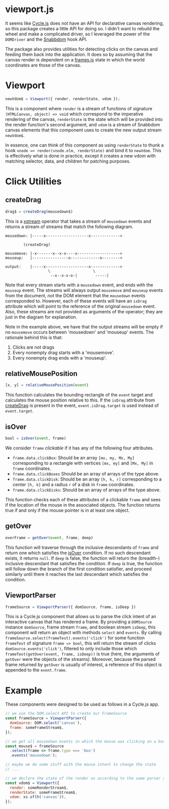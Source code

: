 # viewport.js

It seems like [Cycle.js](https://cycle.js.org/) does not have an API for declarative canvas rendering, so this package creates a little API for doing so.
I didn't want to rebuild the wheel and make a complicated driver, so I leveraged the power of the `DOMDriver` and the [Snabbdom](https://github.com/snabbdom/snabbdom) hook API.

The package also provides utilities for detecting clicks on the canvas and feeding them back into the application.
It does so by assuming that the canvas render is dependent on a [frames.js](https://github.com/mvarble/frames.js) state in which the world coordinates are those of the canvas.

# Viewport

```js
newVdom$ = Viewport({ render, renderState, vdom });
```

This is a component where `render` is a stream of functions of signature `(HTMLCanvas, object) => void` which correspond to the imperative rendering of the canvas, `renderState` is the state which will be provided into the render function's second argument, and `vdom` is a stream of Snabbdom canvas elements that this component uses to create the new output stream `newVdom$`.

In essence, one can think of this component as using `renderState` to thunk a hook `vnode => render(vnode.elm, renderState)` and bind it to `newVdom`.
This is effectively what is done in practice, except it creates a new vdom with matching selector, data, and children for patching purposes.

# Click Utilities

## createDrag

```js
drag$ = createDrag(mousedown$)
```

This is a [xstream](https://github.com/staltz/xstream) operator that takes a stream of `mousedown` events and returns a stream of streams that match the following diagram.

```
mousedown: |-----x-------------------x------------->

        (createDrag)

mousemove: |-x-------x--x-x----x------------------->
mouseup:   |----------------o-------------o-------->

output:    |-----x-------------------x------------->
                   \                   \
                    --x--x-x-o-|        -----|
```

Note that every stream starts with a `mousedown` event, and ends with the `mouseup` event.
The streams will always output `mousemove` and `mouseup` events from the document, _not_ the DOM element that the `mousedown` events corresponded to.
However, each of these events will have an `isDrag` attribute which will point to the reference of the original `mousedown` event.
Also, these streams are not provided as arguments of the operator; they are just in the diagram for explanation.

Note in the example above, we have that the output streams will be empty if no `mousemove` occurs between 'mousedown' and 'mouseup' events.
The rationale behind this is that:

1. Clicks are not drags
2. Every nonempty drag starts with a 'mousemove'.
3. Every nonempty drag ends with a 'mouseup'. 


## relativeMousePosition

```js
[x, y] = relativeMousePosition(event)
```

This function calculates the bounding rectangle of the `event` target and calculates the mouse position relative to this.
If the `isDrag` attribute from [createDrag](#createdrag) is present in the event, `event.isDrag.target` is used instead of `event.target`.

## isOver

```js
bool = isOver(event, frame)
```
We consider `frame` _clickable_ if it has any of the following four attributes.

- `frame.data.clickBox`: Should be an array `[mx, my, Mx, My]` corresponding to a rectangle with vertices `[mx, my]` and `[Mx, My]` in `frame` coordinates.
- `frame.data.clickBoxes` Should be an array of arrays of the type above.
- `frame.data.clickDisk`: Should be an array `[h, k, r]` corresponding to a center `[h, k]` and a radius `r` of a disk in `frame` coordinates.
- `frame.data.clickDisks`: Should be an array of arrays of the type above.

This function checks each of these attributes of a clickable `frame` and sees if the location of the mouse in the associated objects.
The function returns true if and only if the mouse pointer is in at least one object.

## getOver

```js
overFrame = getOver(event, frame, deep)
```

This function will traverse through the inclusive descendants of `frame` and return one which satisfies the [isOver](#isover) condition.
If no such descendant exists, it returns `null`.
If `deep` is false, the function will return the (breadth-) inclusive descendant that satisfies the condition.
If `deep` is true, the function will follow down the branch of the first condition satisfier, and proceed similarly until there it reaches the last descendant which satisfies the condition.

## ViewportParser

```js
frameSource = ViewportParser({ domSource, frame, isDeep })
```

This is a Cycle.js component that allows us to parse the click intent of an interactive canvas that has rendered a frame.
By providing a `DOMSource` instance `domSource`, frame stream `frame`, and boolean stream `isDeep`, this component will return an object with methods `select` and `events`.
By calling `frameSource.select(frameTest).events('click')` for some function `frameTest` of signature `frame => bool`, this will return the stream of clicks `domSource.events('click')`, filtered to only include those which `frameTest(getOver(event, frame, isDeep))` is true (here, the arguments of `getOver` were the objects of the streams).
Moreover, because the parsed frame returned by `getOver` is usually of interest, a reference of this object is appended to the `event.frame`.

# Example

These components were designed to be used as follows in a Cycle.js app.

```js
// we use the DOM.select API to create our FrameSource
const frameSource = ViewportParser({
  domSource: DOM.select('canvas'),
  frame: someFrameStream$,
});

// we get all mousedown events in which the mouse was clicking on a box
const mouse$ = frameSource
  .select(frame => frame.type === 'box')
  .events('mousedown');

// maybe we do some stuff with the mouse intent to change the state
// ...

// we declare the state of the render as according to the same parser stream
const vdom$ = Viewport({
  render: someRenderStream$,
  renderState: someFrameStream$,
  vdom: xs.of(h('canvas')),
});
```
